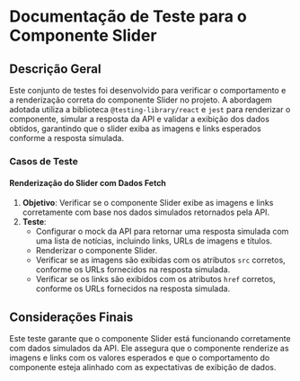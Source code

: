 # Documentação de Teste para o Componente Slider

## Descrição Geral

Este conjunto de testes foi desenvolvido para verificar o comportamento e a renderização correta do componente Slider no projeto. A abordagem adotada utiliza a biblioteca `@testing-library/react` e `jest` para renderizar o componente, simular a resposta da API e validar a exibição dos dados obtidos, garantindo que o slider exiba as imagens e links esperados conforme a resposta simulada.

### Casos de Teste

#### Renderização do Slider com Dados Fetch

1. **Objetivo**: Verificar se o componente Slider exibe as imagens e links corretamente com base nos dados simulados retornados pela API.
2. **Teste**:
    - Configurar o mock da API para retornar uma resposta simulada com uma lista de notícias, incluindo links, URLs de imagens e títulos.
    - Renderizar o componente Slider.
    - Verificar se as imagens são exibidas com os atributos `src` corretos, conforme os URLs fornecidos na resposta simulada.
    - Verificar se os links são exibidos com os atributos `href` corretos, conforme os URLs fornecidos na resposta simulada.

## Considerações Finais

Este teste garante que o componente Slider está funcionando corretamente com dados simulados da API. Ele assegura que o componente renderize as imagens e links com os valores esperados e que o comportamento do componente esteja alinhado com as expectativas de exibição de dados.
